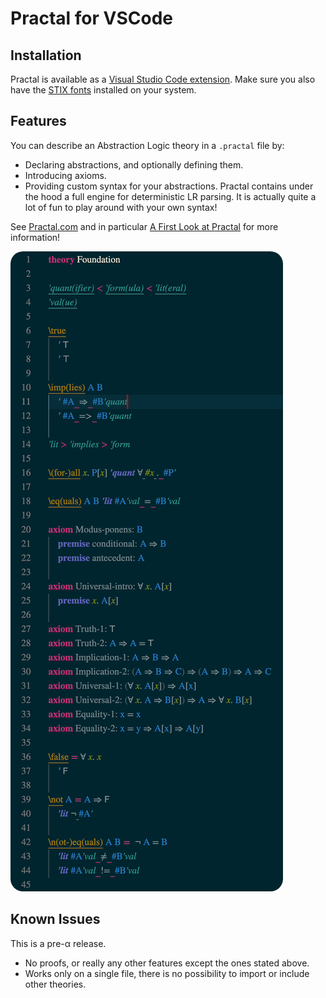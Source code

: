 # Practal for VSCode

## Installation

Practal is available as a [Visual Studio Code extension](https://marketplace.visualstudio.com/items?itemName=Practal.practal).
Make sure you also have the [STIX fonts](https://www.stixfonts.org) installed on your system.

## Features

You can describe an Abstraction Logic theory in a `.practal` file by:

* Declaring abstractions, and optionally defining them.
* Introducing axioms.
* Providing custom syntax for your abstractions. Practal contains under the hood a full engine for deterministic LR parsing. It is actually quite a lot of fun to play around with your own syntax!

See [Practal.com](https://practal.com) and in particular [A First Look at Practal](https://practal.com/press/aflap.1) for more information!

<img src="Foundation.gif" alt="Foundation.practal" width="436" style="border-radius:20px"/>

## Known Issues

This is a pre-α release. 

* No proofs, or really any other features except the ones stated above.
* Works only on a single file, there is no possibility to import or include other theories. 